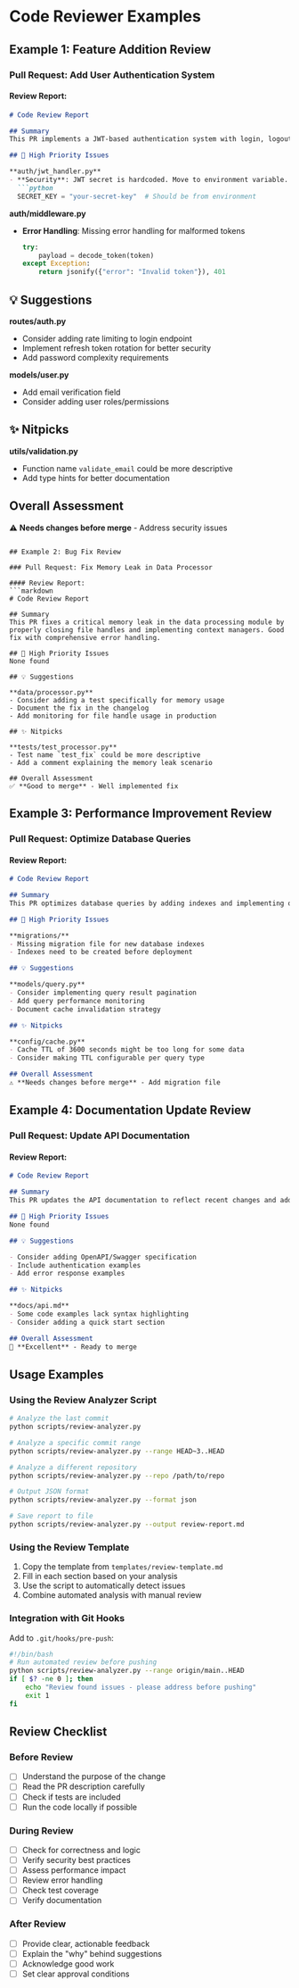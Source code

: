 # Code Reviewer Examples

## Example 1: Feature Addition Review

### Pull Request: Add User Authentication System

#### Review Report:
```markdown
# Code Review Report

## Summary
This PR implements a JWT-based authentication system with login, logout, and token refresh functionality. The implementation is well-structured but has some security concerns that need addressing.

## 🚨 High Priority Issues

**auth/jwt_handler.py**
- **Security**: JWT secret is hardcoded. Move to environment variable.
  ```python
  SECRET_KEY = "your-secret-key"  # Should be from environment
  ```

**auth/middleware.py**
- **Error Handling**: Missing error handling for malformed tokens
  ```python
  try:
      payload = decode_token(token)
  except Exception:
      return jsonify({"error": "Invalid token"}), 401
  ```

## 💡 Suggestions

**routes/auth.py**
- Consider adding rate limiting to login endpoint
- Implement refresh token rotation for better security
- Add password complexity requirements

**models/user.py**
- Add email verification field
- Consider adding user roles/permissions

## ✨ Nitpicks

**utils/validation.py**
- Function name `validate_email` could be more descriptive
- Add type hints for better documentation

## Overall Assessment
⚠️ **Needs changes before merge** - Address security issues
```

## Example 2: Bug Fix Review

### Pull Request: Fix Memory Leak in Data Processor

#### Review Report:
```markdown
# Code Review Report

## Summary
This PR fixes a critical memory leak in the data processing module by properly closing file handles and implementing context managers. Good fix with comprehensive error handling.

## 🚨 High Priority Issues
None found

## 💡 Suggestions

**data/processor.py**
- Consider adding a test specifically for memory usage
- Document the fix in the changelog
- Add monitoring for file handle usage in production

## ✨ Nitpicks

**tests/test_processor.py**
- Test name `test_fix` could be more descriptive
- Add a comment explaining the memory leak scenario

## Overall Assessment
✅ **Good to merge** - Well implemented fix
```

## Example 3: Performance Improvement Review

### Pull Request: Optimize Database Queries

#### Review Report:
```markdown
# Code Review Report

## Summary
This PR optimizes database queries by adding indexes and implementing query result caching. Significant performance improvement but missing migration for new indexes.

## 🚨 High Priority Issues

**migrations/**
- Missing migration file for new database indexes
- Indexes need to be created before deployment

## 💡 Suggestions

**models/query.py**
- Consider implementing query result pagination
- Add query performance monitoring
- Document cache invalidation strategy

## ✨ Nitpicks

**config/cache.py**
- Cache TTL of 3600 seconds might be too long for some data
- Consider making TTL configurable per query type

## Overall Assessment
⚠️ **Needs changes before merge** - Add migration file
```

## Example 4: Documentation Update Review

### Pull Request: Update API Documentation

#### Review Report:
```markdown
# Code Review Report

## Summary
This PR updates the API documentation to reflect recent changes and adds examples for all endpoints. Comprehensive and well-organized documentation update.

## 🚨 High Priority Issues
None found

## 💡 Suggestions

- Consider adding OpenAPI/Swagger specification
- Include authentication examples
- Add error response examples

## ✨ Nitpicks

**docs/api.md**
- Some code examples lack syntax highlighting
- Consider adding a quick start section

## Overall Assessment
🎉 **Excellent** - Ready to merge
```

## Usage Examples

### Using the Review Analyzer Script

```bash
# Analyze the last commit
python scripts/review-analyzer.py

# Analyze a specific commit range
python scripts/review-analyzer.py --range HEAD~3..HEAD

# Analyze a different repository
python scripts/review-analyzer.py --repo /path/to/repo

# Output JSON format
python scripts/review-analyzer.py --format json

# Save report to file
python scripts/review-analyzer.py --output review-report.md
```

### Using the Review Template

1. Copy the template from `templates/review-template.md`
2. Fill in each section based on your analysis
3. Use the script to automatically detect issues
4. Combine automated analysis with manual review

### Integration with Git Hooks

Add to `.git/hooks/pre-push`:
```bash
#!/bin/bash
# Run automated review before pushing
python scripts/review-analyzer.py --range origin/main..HEAD
if [ $? -ne 0 ]; then
    echo "Review found issues - please address before pushing"
    exit 1
fi
```

## Review Checklist

### Before Review
- [ ] Understand the purpose of the change
- [ ] Read the PR description carefully
- [ ] Check if tests are included
- [ ] Run the code locally if possible

### During Review
- [ ] Check for correctness and logic
- [ ] Verify security best practices
- [ ] Assess performance impact
- [ ] Review error handling
- [ ] Check test coverage
- [ ] Verify documentation

### After Review
- [ ] Provide clear, actionable feedback
- [ ] Explain the "why" behind suggestions
- [ ] Acknowledge good work
- [ ] Set clear approval conditions